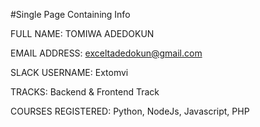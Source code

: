 #Single Page Containing Info


FULL NAME: TOMIWA ADEDOKUN

EMAIL ADDRESS: exceltadedokun@gmail.com

SLACK USERNAME: Extomvi

TRACKS: Backend & Frontend Track

COURSES REGISTERED: Python, NodeJs, Javascript, PHP

